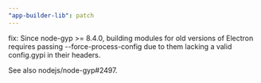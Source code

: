 ```yaml
---
"app-builder-lib": patch
---
```


fix: Since node-gyp >= 8.4.0, building modules for old versions of Electron requires passing --force-process-config due to them lacking a valid config.gypi in their headers.

See also nodejs/node-gyp#2497.
